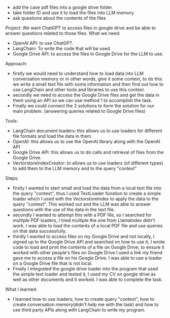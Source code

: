- add the case pdf files into a google drive folder.
- take folder ID and use it to load the files into LLM memory
- ask questions about the contents of the files

Project: We want ChatGPT to access files in google drive and be able to answer questions related to those files.
What we need:
- OpenAI API: to use ChatGPT.
- LangChain: To write the code that will be used.
- Google Drive API: to access the files in Google Drive for the LLM to use.

Approach:
- firstly we would need to understand how to load data into LLM conversation memory or in other words,
  give it some context, to do this we write a small text file with some information and then find out how to
  use LangChain and other tools and libraries to use this context.
- secondly we need to access the Google Drive files and get the data in them using an API so we can use method 1
  to accomplish the task.
- Finally we could connect the 2 solutions to form the solution for our main problem. (answering queries 
  related to Google Drive files)

Tools:
- LangChain document loaders: this allows us to use loaders for different file formats and load the data in them.
- OpenAI: this allows us to use the OpenAI library along with the OpenAI API
- Google Drive API: this allows us to do calls and retrieval of files from the Google Drive.
- VectorstoreIndexCreator: to allows us to use loaders (of different types) to add them to the LLM memory and 
  to the query "context"

Steps:
- firstly I wanted to start small and load the data from a local text file into the query "context",
  thus I used TextLoader funstion to create a simple loader which I used with the VectorstoreIndex to apply
  the data to the query "context". This worked out and the LLM was able to answer questions with the use
  of the data in the text file.
- secondly I wanted to attempt this with a PDF file, so I searched for multiple PDF loaders, I tried multiple
  the one from LlamaIndex didn't work. I was able to load the contents of a local PDF file and use queries
  on that data successfully. 
- thirdly I wanted to access files on my Google Drive and not locally, I signed up to the Google Drive API and 
  searched on how to use it, I wrote code to load and print the contents of a file on Google Drive, to ensure
  it worked with other people's files on Google Drive I used a link my friend gave me to access a file
  on his Google Drive. I was able to use a loader on a Google Drive file that is not local.
- Finally I integrated the google drive loader into the program that used the simple text loader and tested it,
  I used my CV on google drive as well as other documents and it worked. I was able to complete the task.

What I learned:
- I learned how to use loaders, how to create query "context", how to create conversation memory(didn't help
  me with the task) and how to use third party APIs along with LangChain to write my program.














